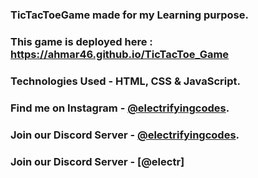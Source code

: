 ### TicTacToeGame made for my Learning purpose.

### This game is deployed here : https://ahmar46.github.io/TicTacToe_Game

### Technologies Used - HTML, CSS & JavaScript.

### Find me on Instagram - [@electrifyingcodes][Instagram].
### Join our Discord Server - [@electrifyingcodes][discord].
### Join our Discord Server - [@electr]

[Instagram]: https://www.instagram.com/electrifying_codes
[discord]: https://discord.com/invite/VGj9tpuqhm